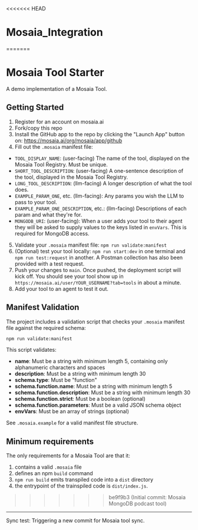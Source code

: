 <<<<<<< HEAD
# Mosaia_Integration
=======
# Mosaia Tool Starter
A demo implementation of a Mosaia Tool.

## Getting Started
1. Register for an account on mosaia.ai
2. Fork/copy this repo
3. Install the GitHub app to the repo by clicking the "Launch App" button on: https://mosaia.ai/org/mosaia/app/github
4. Fill out the `.mosaia` manifest file:
- `TOOL_DISPLAY_NAME`: (user-facing) The name of the tool, displayed on the Mosaia Tool Registry. Must be unique.
- `SHORT_TOOL_DESCRIPTION`: (user-facing) A one-sentence description of the tool, displayed in the Mosaia Tool Registry.
- `LONG_TOOL_DESCRIPTION`: (llm-facing) A longer description of what the tool does.
- `EXAMPLE_PARAM_ONE`, etc. (llm-facing): Any params you wish the LLM to pass to your tool.
- `EXAMPLE_PARAM_ONE_DESCRIPTION`, etc.: (llm-facing) Descriptions of each param and what they're for.
- `MONGODB_URI`: (user-facing): When a user adds your tool to their agent they will be asked to supply values to the keys listed in `envVars`. This is required for MongoDB access.
5. Validate your `.mosaia` manifest file: `npm run validate:manifest`
6. (Optional) test your tool locally: `npm run start:dev` in one terminal and `npm run test:request` in another. A Postman collection has also been provided with a test request.
7. Push your changes to `main`. Once pushed, the deployment script will kick off. You should see your tool show up in `https://mosaia.ai/user/YOUR_USERNAME?tab=tools` in about a minute.
8. Add your tool to an agent to test it out.

## Manifest Validation
The project includes a validation script that checks your `.mosaia` manifest file against the required schema:

```bash
npm run validate:manifest
```

This script validates:
- **name**: Must be a string with minimum length 5, containing only alphanumeric characters and spaces
- **description**: Must be a string with minimum length 30
- **schema.type**: Must be "function"
- **schema.function.name**: Must be a string with minimum length 5
- **schema.function.description**: Must be a string with minimum length 30
- **schema.function.strict**: Must be a boolean (optional)
- **schema.function.parameters**: Must be a valid JSON schema object
- **envVars**: Must be an array of strings (optional)

See `.mosaia.example` for a valid manifest file structure.

## Minimum requirements
The only requirements for a Mosaia Tool are that it:
1. contains a valid `.mosaia` file
2. defines an npm `build` command
3. `npm run build` emits transpiled code into a `dist` directory
4. the entrypoint of the trainspiled code is `dist/index.js`.
>>>>>>> be9f9b3 (Initial commit: Mosaia MongoDB podcast tool)

---

Sync test: Triggering a new commit for Mosaia tool sync.
